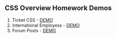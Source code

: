 ## CSS Overview Homework Demos
1. Ticket CSS - [DEMO](https://cdn.rawgit.com/DanielaPopova/TelerikAcademy_Homeworks/d1874c71/CSS/CSS-Overview/Problem01-TicketCSS/Ticket.html)
2. International Employess - [DEMO](https://cdn.rawgit.com/DanielaPopova/TelerikAcademy_Homeworks/d1874c71/CSS/CSS-Overview/Problem02-InternationalEmployees/InternationalEmployees.html)
3. Forum Posts - [DEMO](https://cdn.rawgit.com/DanielaPopova/TelerikAcademy_Homeworks/d1874c71/CSS/CSS-Overview/Problem03-ForumPosts/ForumPosts.html)

